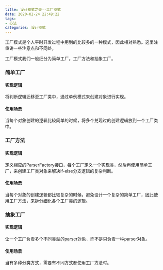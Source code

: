 ```yaml
---
title: 设计模式之美--工厂模式
date: 2020-02-24 22:49:22
tags:
- 心法
categories: 设计模式
---
```


工厂模式是个人平时开发过程中用到的比较多的一种模式，因此相对熟悉。这里注重讲一些注意点和不同处。

工厂模式我们一般细分为简单工厂，工厂方法和抽象工厂。

<!-- more -->

### 简单工厂

#### 实现逻辑
将判断逻辑迁移至工厂类中，通过单例模式来创建对象进行实现。

#### 使用场景
当每个对象创建的逻辑比较简单的时候，将多个兑现过的创建逻辑放到一个工厂类中。

### 工厂方法

#### 实现逻辑
定义相应的ParserFactory接口，每个工厂定义一个实现类，然后再使用简单工厂，来创建工厂类对象来解决if-else分支逻辑的复杂判断。

#### 使用场景
当每个对象的创建逻辑都比较复杂的时候，避免设计一个复杂的简单工厂，因此使用工厂方法，来拆分细化各个工厂类的逻辑。

### 抽象工厂

#### 实现逻辑

让一个工厂负责多个不同类型的parser对象，而不是只负责一种parser对象。

#### 使用场景
当有多种分类方式，需要有不同方式都使用工厂方法时。







